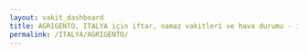 ```yaml
---
layout: vakit_dashboard
title: AGRIGENTO, ITALYA için iftar, namaz vakitleri ve hava durumu - ilçe/eyalet seç
permalink: /ITALYA/AGRIGENTO/
---
```


<script type="text/javascript">
  var GLOBAL_COUNTRY = 'ITALYA';
  var GLOBAL_CITY = 'AGRIGENTO';
  var GLOBAL_STATE = '';
  var lat = 72;
  var lon = 21;
</script>
